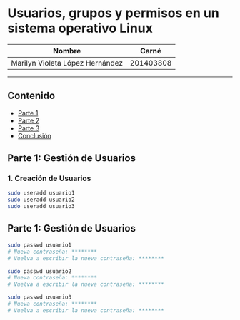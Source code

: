 # Usuarios, grupos y permisos en un sistema operativo Linux

| Nombre | Carné |
|-------|--------|
| Marilyn Violeta López Hernández     | 201403808      |


---

## Contenido
- [Parte 1](#Parte1)
- [Parte 2](#Parte2)
- [Parte 3](#Parte3)
- [Conclusión](#Conclusion)

## <a name="Parte1"></a>Parte 1: Gestión de Usuarios
### 1. Creación de Usuarios
```bash
sudo useradd usuario1
sudo useradd usuario2
sudo useradd usuario3
```
## <a name="Parte2"></a>Parte 1: Gestión de Usuarios
```bash
sudo passwd usuario1
# Nueva contraseña: ********
# Vuelva a escribir la nueva contraseña: ********

sudo passwd usuario2
# Nueva contraseña: ********
# Vuelva a escribir la nueva contraseña: ********

sudo passwd usuario3
# Nueva contraseña: ********
# Vuelva a escribir la nueva contraseña: ********


